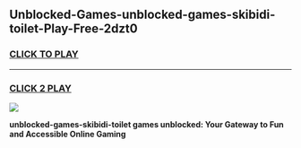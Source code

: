 
## Unblocked-Games-unblocked-games-skibidi-toilet-Play-Free-2dzt0
<h3>
<a href="https://premium76.site?title=unblocked-games-skibidi-toilet&ref=18A1">CLICK TO PLAY</a></h3>
<hr>

<h3>
<a href="https://premium76.site?title=unblocked-games-skibidi-toilet&ref=18A1">CLICK 2 PLAY</a>
  
</h3>

<a href="https://premium76.site?title=unblocked-games-skibidi-toilet&ref=18A1"><img src="https://clearcache.store/games.png"></a>


**unblocked-games-skibidi-toilet games unblocked: Your Gateway to Fun and Accessible Online Gaming**
